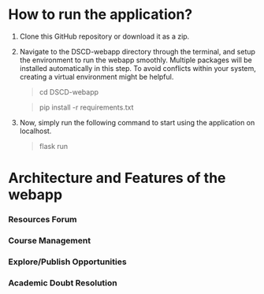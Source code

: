 # How to run the application?

1. Clone this GitHub repository or download it as a zip.
2. Navigate to the DSCD-webapp directory through the terminal, and setup the environment to run the webapp smoothly. Multiple packages will be installed automatically in this step. To avoid conflicts within your system, creating a virtual environment might be helpful.
   > cd DSCD-webapp

   > pip install -r requirements.txt
3. Now, simply run the following command to start using the application on localhost.
   > flask run

# Architecture and Features of the webapp

### Resources Forum
### Course Management
### Explore/Publish Opportunities
### Academic Doubt Resolution

